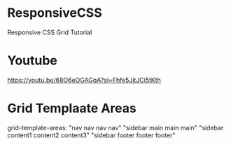 # ResponsiveCSS
Responsive CSS Grid Tutorial
# Youtube
https://youtu.be/68O6eOGAGqA?si=Fhfe5JjtJCi5tKth
# Grid Templaate Areas
grid-template-areas: 
   "nav nav nav nav"
   "sidebar main main main"
   "sidebar content1 content2 content3"
   "sidebar footer footer footer"
